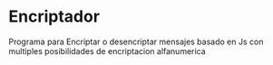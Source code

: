 # Encriptador
Programa para Encriptar o desencriptar mensajes basado en Js con multiples posibilidades de encriptacion alfanumerica
